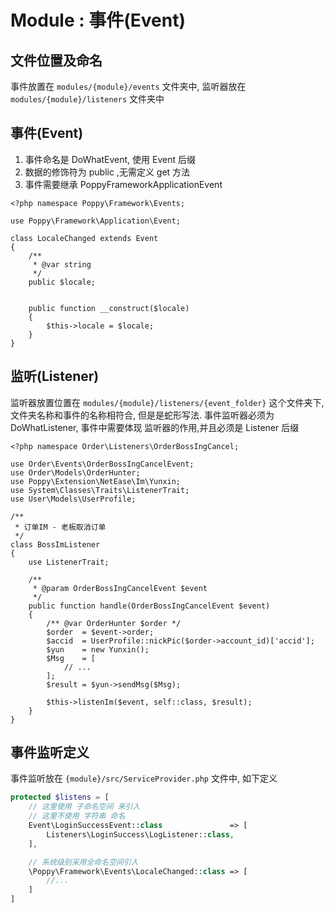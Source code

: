 # Module : 事件(Event)

## 文件位置及命名

事件放置在 `modules/{module}/events` 文件夹中, 监听器放在
`modules/{module}/listeners` 文件夹中

## 事件(Event)

1.  事件命名是 DoWhatEvent, 使用 Event 后缀
2.  数据的修饰符为 public ,无需定义 get 方法
3.  事件需要继承 PoppyFrameworkApplicationEvent

```
<?php namespace Poppy\Framework\Events;

use Poppy\Framework\Application\Event;

class LocaleChanged extends Event
{
    /**
     * @var string
     */
    public $locale;


    public function __construct($locale)
    {
        $this->locale = $locale;
    }
}
```

## 监听(Listener)

监听器放置位置在 `modules/{module}/listeners/{event_folder}`
这个文件夹下, 文件夹名称和事件的名称相符合,
但是是蛇形写法. 事件监听器必须为 DoWhatListener, 事件中需要体现 监听器的作用,并且必须是 Listener 后缀

```
<?php namespace Order\Listeners\OrderBossIngCancel;

use Order\Events\OrderBossIngCancelEvent;
use Order\Models\OrderHunter;
use Poppy\Extension\NetEase\Im\Yunxin;
use System\Classes\Traits\ListenerTrait;
use User\Models\UserProfile;

/**
 * 订单IM - 老板取消订单
 */
class BossImListener
{
    use ListenerTrait;

    /**
     * @param OrderBossIngCancelEvent $event
     */
    public function handle(OrderBossIngCancelEvent $event)
    {
        /** @var OrderHunter $order */
        $order  = $event->order;
        $accid  = UserProfile::nickPic($order->account_id)['accid'];
        $yun    = new Yunxin();
        $Msg    = [
            // ...
        ];
        $result = $yun->sendMsg($Msg);

        $this->listenIm($event, self::class, $result);
    }
}
```

## 事件监听定义

事件监听放在 `{module}/src/ServiceProvider.php` 文件中, 如下定义

```php
protected $listens = [
    // 这里使用 子命名空间 来引入
    // 这里不使用 字符串 命名
    Event\LoginSuccessEvent::class               => [
        Listeners\LoginSuccess\LogListener::class,
    ],

    // 系统级别采用全命名空间引入
    \Poppy\Framework\Events\LocaleChanged::class => [
        //...
    ]
]
```
